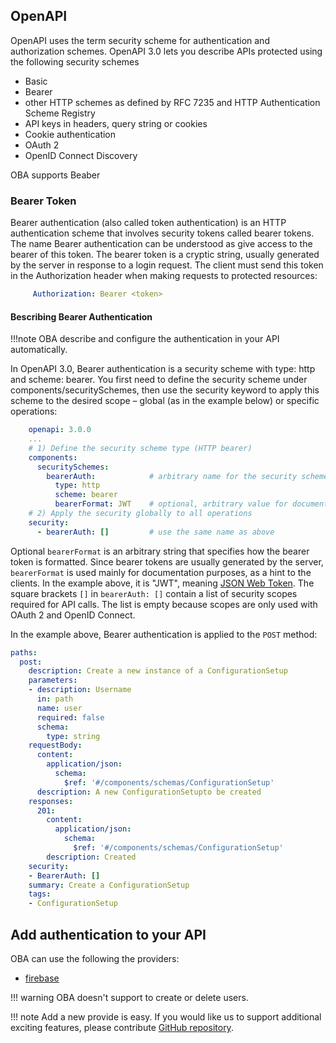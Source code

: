 ## OpenAPI

OpenAPI uses the term security scheme for authentication and authorization schemes. OpenAPI 3.0 lets you describe APIs protected using the following security schemes

- Basic
- Bearer
- other HTTP schemes as defined by RFC 7235 and HTTP Authentication Scheme Registry
- API keys in headers, query string or cookies
- Cookie authentication
- OAuth 2
- OpenID Connect Discovery

OBA supports Beaber

### Bearer Token

 Bearer authentication (also called token authentication) is an HTTP authentication scheme that involves security tokens called bearer tokens. The name Bearer authentication can be understood as give access to the bearer of this token. The bearer token is a cryptic string, usually generated by the server in response to a login request. The client must send this token in the Authorization header when making requests to protected resources: 

```yaml
     Authorization: Bearer <token>
```

#### Bescribing Bearer Authentication

!!!note
    OBA describe and configure the authentication in your API automatically.

 In OpenAPI 3.0, Bearer authentication is a security scheme with type: http and scheme: bearer. You first need to define the security scheme under components/securitySchemes, then use the security keyword to apply this scheme to the desired scope – global (as in the example below) or specific operations: 

```yaml
    openapi: 3.0.0
    ...
    # 1) Define the security scheme type (HTTP bearer)
    components:
      securitySchemes:
        bearerAuth:            # arbitrary name for the security scheme
          type: http
          scheme: bearer
          bearerFormat: JWT    # optional, arbitrary value for documentation purposes
    # 2) Apply the security globally to all operations
    security:
      - bearerAuth: []         # use the same name as above
```


 Optional `bearerFormat` is an arbitrary string that specifies how the bearer token is formatted. Since bearer tokens are usually generated by the server, `bearerFormat` is used mainly for documentation purposes, as a hint to the clients. In the example above, it is "JWT", meaning [JSON Web Token](https://jwt.io/). The square brackets `[]` in `bearerAuth: []` contain a list of security scopes required for API calls. The list is empty because scopes are only used with OAuth 2 and OpenID Connect. 
 
 In the example above, Bearer authentication is applied to the `POST` method: 

```yaml
paths:
  post:
    description: Create a new instance of a ConfigurationSetup
    parameters:
    - description: Username
      in: path
      name: user
      required: false
      schema:
        type: string
    requestBody:
      content:
        application/json:
          schema:
            $ref: '#/components/schemas/ConfigurationSetup'
      description: A new ConfigurationSetupto be created
    responses:
      201:
        content:
          application/json:
            schema:
              $ref: '#/components/schemas/ConfigurationSetup'
        description: Created
    security:
    - BearerAuth: []
    summary: Create a ConfigurationSetup
    tags:
    - ConfigurationSetup
```

## Add authentication to your API

OBA can use the following the providers:

- [firebase](firebase.md)

!!! warning
    OBA doesn't support to create or delete users.

!!! note
    Add a new provide is easy.
    If you would like us to support additional exciting features, please contribute [GitHub repository](https://github.com/KnowledgeCaptureAndDiscovery/OBA/).